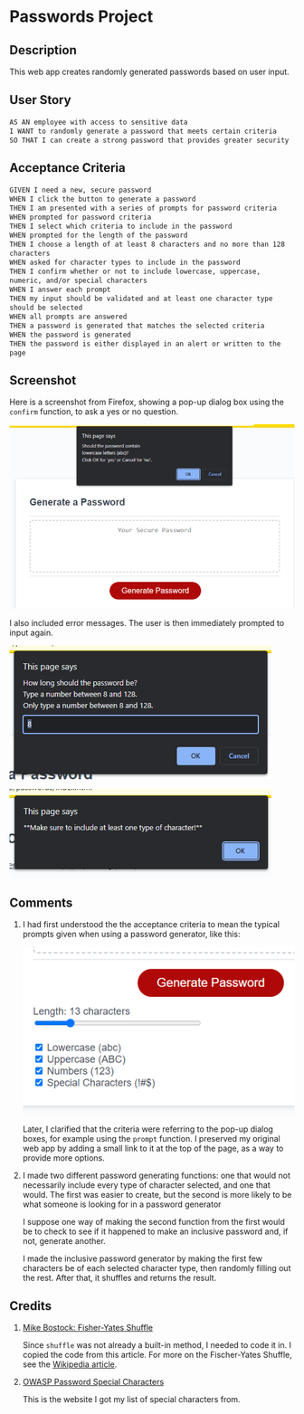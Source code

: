 # Passwords Project

## Description

This web app creates randomly generated passwords based on user input.

## User Story

```
AS AN employee with access to sensitive data
I WANT to randomly generate a password that meets certain criteria
SO THAT I can create a strong password that provides greater security
```

## Acceptance Criteria

```
GIVEN I need a new, secure password
WHEN I click the button to generate a password
THEN I am presented with a series of prompts for password criteria
WHEN prompted for password criteria
THEN I select which criteria to include in the password
WHEN prompted for the length of the password
THEN I choose a length of at least 8 characters and no more than 128 characters
WHEN asked for character types to include in the password
THEN I confirm whether or not to include lowercase, uppercase, numeric, and/or special characters
WHEN I answer each prompt
THEN my input should be validated and at least one character type should be selected
WHEN all prompts are answered
THEN a password is generated that matches the selected criteria
WHEN the password is generated
THEN the password is either displayed in an alert or written to the page
```

## Screenshot

Here is a screenshot from Firefox, showing a pop-up dialog box using the `confirm` function, to ask a yes or no question.

![Pop-up dialog box reads "This page says Should the password contain lowercase letters (abc)? Click OK for 'yes' or Cancel for 'no'."](./Assets/Password-Generator-With-Pop-Ups.png)

I also included error messages.  The user is then immediately prompted to input again.

![The dialog box reads "This page says How long should the password be? Type a number between 8 and 128" with the added error message "Only type a number between 8 and 128."](./Assets/Length-Error.png)

![The alert dialog box reads "This page says **Make sure to include at least one type of character!**"](./Assets/Character-Error.png)

## Comments

1. I had first understood the the acceptance criteria to mean the typical prompts given when using a password generator, like this:

    ![Password Generator showing a slider for length, and a series of checkboxes for type of characters](./Assets/Typical-Password-Generator.png)

    Later, I clarified that the criteria were referring to the pop-up dialog boxes, for example using the `prompt` function.  I preserved my original web app by adding a small link to it at the top of the page, as a way to provide more options.

2. I made two different password generating functions: one that would not necessarily include every type of character selected, and one that would. The first was easier to create, but the second is more likely to be what someone is looking for in a password generator

    I suppose one way of making the second function from the first would be to check to see if it happened to make an inclusive password and, if not, generate another.

    I made the inclusive password generator by making the first few characters be of each selected character type, then randomly filling out the rest. After that, it shuffles and returns the result.

## Credits

1. [Mike Bostock: Fisher-Yates Shuffle](https://bost.ocks.org/mike/shuffle/)

    Since `shuffle` was not already a built-in method, I needed to code it in.  I copied the code from this article.  For more on the Fischer-Yates Shuffle, see the [Wikipedia article](https://en.wikipedia.org/wiki/Fisher%E2%80%93Yates_shuffle).

2. [OWASP Password Special Characters](https://owasp.org/www-community/password-special-characters)

    This is the website I got my list of special characters from.